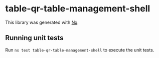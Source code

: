 # table-qr-table-management-shell

This library was generated with [Nx](https://nx.dev).

## Running unit tests

Run `nx test table-qr-table-management-shell` to execute the unit tests.
